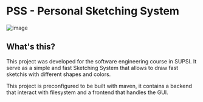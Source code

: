 # PSS - Personal Sketching System

![image](https://user-images.githubusercontent.com/20605899/112469911-50686200-8d6a-11eb-9241-1c2e0fc5a510.png)

## What's this?
This project was developed for the software engineering course in SUPSI.
It serve as a simple and fast Sketching System that allows to draw fast sketchis with different shapes and colors.

This project is preconfigured to be built with maven, it contains a backend that interact with filesystem and a frontend that handles the GUI.


